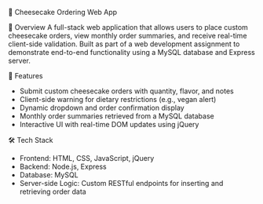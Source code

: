 🧀 Cheesecake Ordering Web App

📌 Overview
A full-stack web application that allows users to place custom cheesecake orders, view monthly order summaries, and receive real-time client-side validation. Built as part of a web development assignment to demonstrate end-to-end functionality using a MySQL database and Express server.

🚀 Features
- Submit custom cheesecake orders with quantity, flavor, and notes
- Client-side warning for dietary restrictions (e.g., vegan alert)
- Dynamic dropdown and order confirmation display
- Monthly order summaries retrieved from a MySQL database
- Interactive UI with real-time DOM updates using jQuery

🛠️ Tech Stack
- Frontend: HTML, CSS, JavaScript, jQuery
- Backend: Node.js, Express
- Database: MySQL
- Server-side Logic: Custom RESTful endpoints for inserting and retrieving order data
